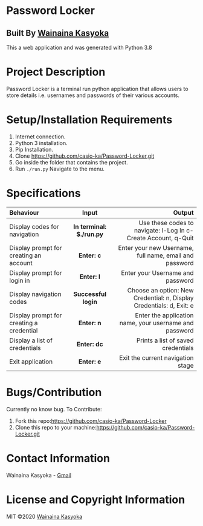 # Password Locker

## Built By [Wainaina Kasyoka](https://github.com/casio-ka/)

This a web application and was generated with Python 3.8

# Project Description
Password Locker is a terminal run python application that allows users to store details i.e. usernames and passwords of their various accounts.

# Setup/Installation Requirements
1. Internet connection.
2. Python 3 installation.
3. Pip Installation.
4. Clone https://github.com/casio-ka/Password-Locker.git
5. Go inside the folder that contains the project.
6. Run `./run.py`  Navigate to the menu.

# Specifications
| Behaviour | Input | Output |
| :---------------- | :---------------: | ------------------: |
| Display codes for navigation | **In terminal: $./run.py** | Use these codes to navigate: l-Log In c-Create Account, q-Quit |
| Display prompt for creating an account | **Enter: c** | Enter your new Username, full name, email and password |
| Display prompt for login in | **Enter: l** | Enter your Username and password |
| Display navigation codes | **Successful login** | Choose an option: New Credential: n, Display Credentials: d, Exit: e |
| Display prompt for creating a credential | **Enter: n** | Enter the application name, your username and password |
| Display a list of credentials | **Enter: dc** | Prints a list of saved credentials |
| Exit application | **Enter: e** | Exit the current navigation stage |

# Bugs/Contribution
Currently no know bug.
To Contribute:
1. Fork this repo:https://github.com/casio-ka/Password-Locker
2. Clone this repo to your machine:https://github.com/casio-ka/Password-Locker.git

# Contact Information
Wainaina Kasyoka - [Gmail](mailto:wainainakasyoka@gmail.com)

# License and Copyright Information

MIT &copy;2020 [Wainaina Kasyoka](https://github.com/casio-ka/)